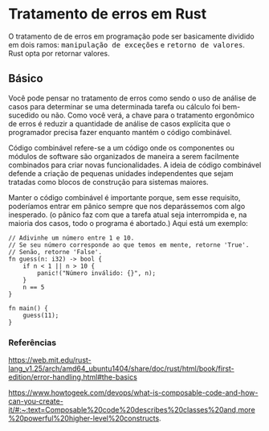 # Tratamento de erros em Rust

O tratamento de de erros em programação pode ser basicamente dividido em dois ramos: <tt>manipulação de exceções</tt> e <tt>retorno de valores</tt>. Rust opta por retornar valores. 

## Básico
Você pode pensar no tratamento de erros como sendo o uso de análise de casos para determinar se uma determinada tarefa ou cálculo foi bem-sucedido ou não. Como você verá, a chave para o tratamento ergonômico de erros é reduzir a quantidade de análise  de casos explícita que o programador precisa fazer enquanto mantém o código combinável.

Código combinável refere-se a um código onde os componentes ou módulos de software são organizados de maneira a serem facilmente combinados para criar novas funcionalidades. A ideia de código combinável defende a criação de pequenas unidades independentes que sejam tratadas como blocos de construção para sistemas maiores.

Manter o código combinável é importante porque, sem esse requisito, poderíamos entrar em pânico sempre que nos deparássemos com algo inesperado. (o pânico faz com que a tarefa atual seja interrompida e, na maioria dos casos, todo o programa é abortado.) Aqui está um exemplo:

```
// Adivinhe um número entre 1 e 10.
// Se seu número corresponde ao que temos em mente, retorne 'True'.
// Senão, retorne 'False'.
fn guess(n: i32) -> bool {
    if n < 1 || n > 10 {
        panic!("Número inválido: {}", n);
    }
    n == 5
}

fn main() {
    guess(11);
}

```

### Referências
https://web.mit.edu/rust-lang_v1.25/arch/amd64_ubuntu1404/share/doc/rust/html/book/first-edition/error-handling.html#the-basics

https://www.howtogeek.com/devops/what-is-composable-code-and-how-can-you-create-it/#:~:text=Composable%20code%20describes%20classes%20and,more%20powerful%20higher-level%20constructs.
